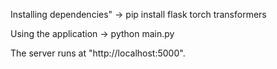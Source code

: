 Installing dependencies"
-> pip install flask torch transformers

Using the application
-> python main.py

The server runs at "http://localhost:5000".
